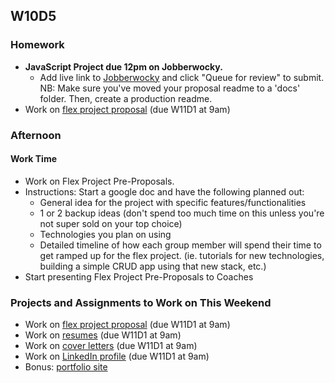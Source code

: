 ## W10D5
### Homework
* **JavaScript Project due 12pm on Jobberwocky.**
  * Add live link to [Jobberwocky][Jobberwocky] and click "Queue for review" to submit. NB: Make sure you've moved your proposal readme to a 'docs' folder. Then, create a production readme.
* Work on [flex project proposal][flex-sample-proposal] (due W11D1 at 9am)

### Afternoon

#### Work Time
* Work on Flex Project Pre-Proposals.
 * Instructions: Start a google doc and have the following planned out:
   * General idea for the project with specific features/functionalities 
   * 1 or 2 backup ideas (don't spend too much time on this unless you're not super sold on your top choice)
   * Technologies you plan on using
   * Detailed timeline of how each group member will spend their time to get ramped up for the flex project. (ie. tutorials for new technologies, building a simple CRUD app using that new stack, etc.)
* Start presenting Flex Project Pre-Proposals to Coaches

### Projects and Assignments to Work on This Weekend
* Work on [flex project proposal][flex-sample-proposal] (due W11D1 at 9am)
* Work on [resumes][resume] (due W11D1 at 9am)
* Work on [cover letters][cover-letter] (due W11D1 at 9am)
* Work on [LinkedIn profile][linkedin] (due W11D1 at 9am)
* Bonus: [portfolio site][portfolio]

<!-- LINKS -->
<!-- Job Search Projects -->

[portfolio]: ../application-materials/portfolio/portfolio.md
<!-- Internal Resources -->
[Jobberwocky]: http://progress.appacademy.io/jobberwocky

[resume]: https://github.com/appacademy/sf-job-search-curriculum/blob/master/application-materials/resume/resume.md
[linkedin]: https://github.com/appacademy/sf-job-search-curriculum/blob/master/application-materials/linkedin/linkedin.md
[cover-letter]: ../application-materials/cover-letter/cover-letter.md

[flex-sample-proposal]: https://github.com/appacademy/sf-job-search-curriculum/blob/master/projects/flex-project/flex-sample-proposal2/README.md
